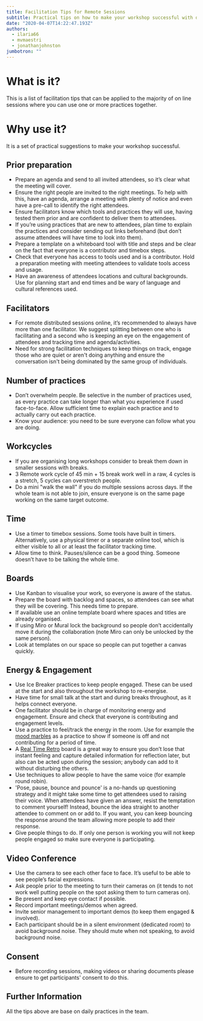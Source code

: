 ```yaml
---
title: Facilitation Tips for Remote Sessions
subtitle: Practical tips on how to make your workshop successful with distributed people
date: "2020-04-07T14:22:47.193Z"
authors:
  - ilaria66
  - mvmaestri
  - jonathanjohnston
jumbotron: ""
---
```

# What is it?

This is a list of facilitation tips that can be applied to the majority of on line sessions where you can use one or more practices together.



# Why use it?

It is a set of practical suggestions to make your workshop successful.

## Prior preparation

* Prepare an agenda and send to all invited attendees, so it’s clear what the meeting will cover.
* Ensure the right people are invited to the right meetings. To help with this, have an agenda, arrange a meeting with plenty of notice and even have a pre-call to identify the right attendees.
* Ensure facilitators know which tools and practices they will use, having tested them prior and are confident to deliver them to attendees.
* If you’re using practices that are new to attendees, plan time to explain the practices and consider sending out links beforehand (but don’t assume attendees will have time to look into them).
* Prepare a template on a whiteboard tool with title and steps and be clear on the fact that everyone is a contributor and timebox steps.
* Check that everyone has access to tools used and is a contributor. Hold a preparation meeting with meeting attendees to validate tools access and usage.
* Have an awareness of attendees locations and cultural backgrounds. Use for planning start and end times and be wary of language and cultural references used.

## Facilitators

* For remote distributed sessions online, it’s recommended to always have more than one facilitator. We suggest splitting between one who is facilitating and a second who is keeping an eye on the engagement of attendees and tracking time and agenda/activities.
* Need for strong facilitation techniques to keep things on track, engage those who are quiet or aren't doing anything and ensure the conversation isn't being dominated by the same group of individuals.

## Number of practices

* Don’t overwhelm people. Be selective in the number of practices used, as every practice can take longer than what you experience if used face-to-face. Allow sufficient time to explain each practice and to actually carry out each practice.
* Know your audience: you need to be sure everyone can follow what you are doing.

## Workcycles

* If you are organising long workshops consider to break them down in smaller sessions with breaks.
* 3 Remote work cycle of 45 min + 15 break work well in a raw, 4 cycles is a stretch, 5 cycles can overstretch people.
* Do a mini "walk the wall" if you do multiple sessions across days. If the whole team is not able to join, ensure everyone is on the same page working on the same target outcome.

## Time

* Use a timer to timebox sessions. Some tools have built in timers. Alternatively, use a physical timer or a separate online tool, which is either visible to all or at least the facilitator tracking time.
* Allow time to think. Pauses/silence can be a good thing. Someone doesn’t have to be talking the whole time.

## Boards

* Use Kanban to visualise your work, so everyone is aware of the status.
* Prepare the board with backlog and spaces, so attendees can see what they will be covering. This needs time to prepare.
* If available use an online template board where spaces and titles are already organised.
* If using Miro or Mural lock the background so people don’t accidentally move it during the collaboration (note Miro can only be unlocked by the same person).
* Look at templates on our space so people can put together a canvas quickly.

## Energy & Engagement

* Use Ice Breaker practices to keep people engaged. These can be used at the start and also throughout the workshop to re-energise.
* Have time for small talk at the start and during breaks throughout, as it helps connect everyone.
* One facilitator should be in charge of monitoring energy and engagement. Ensure and check that everyone is contributing and engagement levels.
* Use a practice to feel/track the energy in the room. Use for example the [mood marbles](https://openpracticelibrary.com/practice/team-sentiment/) as a practice to show if someone is off and not contributing for a period of time.
* A [Real Time Retro](https://openpracticelibrary.com/practice/realtime-retrospective/) board is a great way to ensure you don’t lose that instant feeling and capture detailed information for reflection later, but also can be acted upon during the session; anybody can add to it without disturbing the others.
* Use techniques to allow people to have the same voice (for example round robin).
* 'Pose, pause, bounce and pounce' is a no-hands up questioning strategy and it might take some time to get attendees used to raising their voice. When  attendees have given an answer, resist the temptation to comment yourself! Instead, bounce the idea straight to another attendee to comment on or add to. If you want, you can keep bouncing the response around the team allowing more people to add their response.
* Give people things to do. If only one person is working you will not keep people engaged so make sure everyone is participating.

## Video Conference

* Use the camera to see each other face to face. It’s useful to be able to see people’s facial expressions.
* Ask people prior to the meeting to turn their cameras on (it tends to not work well putting people on the spot asking them to turn cameras on).
* Be present and keep eye contact if possible.
* Record important meetings/demos when agreed.
* Invite senior management to important demos (to keep them engaged & involved).
* Each participant should be in a silent environment (dedicated room) to avoid background noise. They should mute when not speaking, to avoid background noise.

## Consent

* Before recording sessions, making videos or sharing documents please ensure to get participants' consent to do this.

## Further Information

All the tips above are base on daily practices in the team.